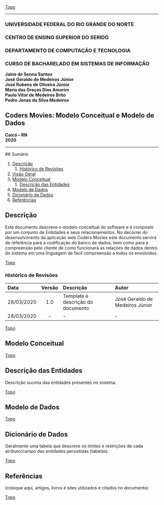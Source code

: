 [Topo](#sumario)

---

### **UNIVERSIDADE FEDERAL DO RIO GRANDE DO NORTE**

### **CENTRO DE ENSINO SUPERIOR DO SERIDÓ**

### **DEPARTAMENTO DE COMPUTAÇÃO E TECNOLOGIA**

### **CURSO DE BACHARELADO EM SISTEMAS DE INFORMAÇÃO**

**Jaine de Senna Santos**  
**José Geraldo de Medeiros Júnior**  
**José Rubens de Oliveira Júnior**  
**Maria das Graças Dias Amorim**  
**Paulo Vitor de Medeiros Brito**  
**Pedro Jonas da Silva Medeiros**

## **Coders Movies: Modelo Conceitual e Modelo de Dados**

**Caicó – RN**  
**2020**

---

<div id='sumario'/>
## Sumário

1. [Descrição](#descricao)
   1. [Histórico de Revisões](#revisoes)
2. [Visão Geral](#visao)
3. [Modelo Conceitual](#conceitual)
   1. [Descrição das Entidades](#entidades)
4. [Modelo de Dados](#dados)
5. [Dicionário de Dados](#dicionario)
6. [Referências](#referencias)

<div id='descricao'/>

## Descrição

Este documento descreve o modelo conceitual do software e é composto por um conjunto de Entidades e seus relacionamentos. No decorrer do desenvolvimento da aplicação web Coders Movies este documento servirá de referência para a codificação do banco de dados, bem como para a compreensão pelo cliente de como funcionará as relações de dados dentro do sistema em uma linguagem de fácil compreensão a todos os envolvidos.

[Topo](#sumario)

<div id='revisoes'/>

### **Histórico de Revisões**

| Data       | Versão | Descrição                         | Autor                           |
| :--------- | :----: | :-------------------------------- | :------------------------------ |
| 28/03/2020 |  1.0   | Template e descrição do documento | José Geraldo de Medeiros Júnior |
| 28/03/2020 |   -    | -                                 | -                               |

[Topo](#sumario)

<div id='conceitual'/>

## Modelo Conceitual

[Topo](#sumario)

<div id='entidades'/>

## Descrição das Entidades

Descrição sucinta das entidades presentes no sistema.

[Topo](#sumario)

<div id='dados'/>

## Modelo de Dados

[Topo](#sumario)

<div id='dicionario'/>

## Dicionário de Dados

Geralmente uma tabela que descreve os limites e restrições de cada atributo/campo das entidades persistidas (tabelas).

[Topo](#sumario)

<div id='referencias'/>

## Referências

(coloque aqui, artigos, livros e sites utilizados e citados no documento)

[Topo](#sumario)
